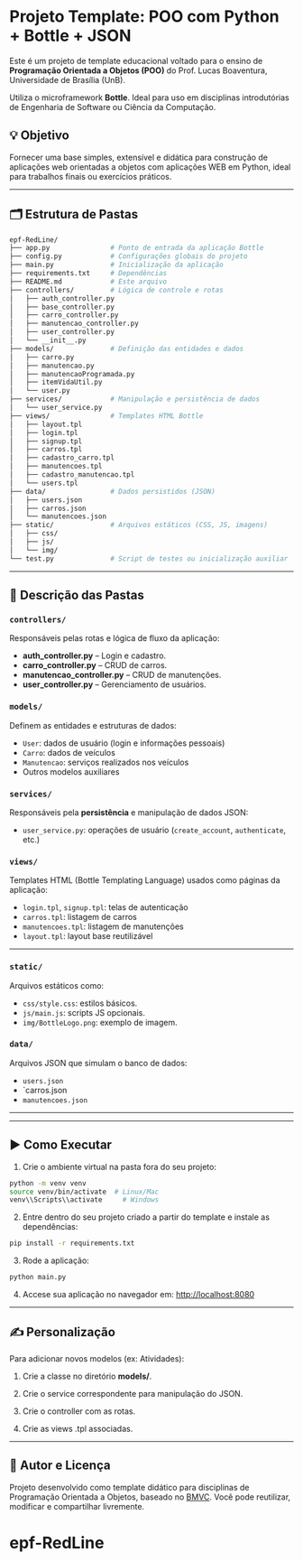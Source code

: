 # Projeto Template: POO com Python + Bottle + JSON

Este é um projeto de template educacional voltado para o ensino de **Programação Orientada a Objetos (POO)** do Prof. Lucas Boaventura, Universidade de Brasília (UnB).

Utiliza o microframework **Bottle**. Ideal para uso em disciplinas introdutórias de Engenharia de Software ou Ciência da Computação.

## 💡 Objetivo

Fornecer uma base simples, extensível e didática para construção de aplicações web orientadas a objetos com aplicações WEB em Python, ideal para trabalhos finais ou exercícios práticos.

---

## 🗂 Estrutura de Pastas

```bash 
epf-RedLine/
├── app.py               # Ponto de entrada da aplicação Bottle
├── config.py            # Configurações globais do projeto
├── main.py              # Inicialização da aplicação
├── requirements.txt     # Dependências
├── README.md            # Este arquivo
├── controllers/         # Lógica de controle e rotas
│   ├── auth_controller.py
│   ├── base_controller.py
│   ├── carro_controller.py
│   ├── manutencao_controller.py
│   ├── user_controller.py
│   └── __init__.py
├── models/              # Definição das entidades e dados
│   ├── carro.py
│   ├── manutencao.py
│   ├── manutencaoProgramada.py
│   ├── itemVidaUtil.py
│   └── user.py
├── services/            # Manipulação e persistência de dados
│   └── user_service.py
├── views/               # Templates HTML Bottle
│   ├── layout.tpl
│   ├── login.tpl
│   ├── signup.tpl
│   ├── carros.tpl
│   ├── cadastro_carro.tpl
│   ├── manutencoes.tpl
│   ├── cadastro_manutencao.tpl
│   └── users.tpl
├── data/                # Dados persistidos (JSON)
│   ├── users.json
│   ├── carros.json
│   └── manutencoes.json
├── static/              # Arquivos estáticos (CSS, JS, imagens)
│   ├── css/
│   ├── js/
│   └── img/
└── test.py              # Script de testes ou inicialização auxiliar

```
---

## 📁 Descrição das Pastas

### `controllers/`
Responsáveis pelas rotas e lógica de fluxo da aplicação:

- **auth_controller.py** – Login e cadastro.
- **carro_controller.py** – CRUD de carros.
- **manutencao_controller.py** – CRUD de manutenções.
- **user_controller.py** – Gerenciamento de usuários.

### `models/`
Definem as entidades e estruturas de dados:

- `User`: dados de usuário (login e informações pessoais)
- `Carro`: dados de veículos
- `Manutencao`: serviços realizados nos veículos
- Outros modelos auxiliares

### `services/`
Responsáveis pela **persistência** e manipulação de dados JSON:
- `user_service.py`: operações de usuário (`create_account`, `authenticate`, etc.)
### `views/`
Templates HTML (Bottle Templating Language) usados como páginas da aplicação:

- `login.tpl`, `signup.tpl`: telas de autenticação
- `carros.tpl`: listagem de carros
- `manutencoes.tpl`: listagem de manutenções
- `layout.tpl`: layout base reutilizável

---

### `static/`
Arquivos estáticos como:
- `css/style.css`: estilos básicos.
- `js/main.js`: scripts JS opcionais.
- `img/BottleLogo.png`: exemplo de imagem.

### `data/`
Arquivos JSON que simulam o banco de dados:

- `users.json`
- `carros.json
- `manutencoes.json`
---

---

## ▶️ Como Executar

1. Crie o ambiente virtual na pasta fora do seu projeto:
```bash
python -m venv venv
source venv/bin/activate  # Linux/Mac
venv\\Scripts\\activate     # Windows
```

2. Entre dentro do seu projeto criado a partir do template e instale as dependências:
```bash
pip install -r requirements.txt
```

3. Rode a aplicação:
```bash
python main.py
```

4. Accese sua aplicação no navegador em: [http://localhost:8080](http://localhost:8080)

---

## ✍️ Personalização
Para adicionar novos modelos (ex: Atividades):

1. Crie a classe no diretório **models/**.

2. Crie o service correspondente para manipulação do JSON.

3. Crie o controller com as rotas.

4. Crie as views .tpl associadas.

---

## 🧠 Autor e Licença
Projeto desenvolvido como template didático para disciplinas de Programação Orientada a Objetos, baseado no [BMVC](https://github.com/hgmachine/bmvc_start_from_this).
Você pode reutilizar, modificar e compartilhar livremente.
# epf-RedLine
